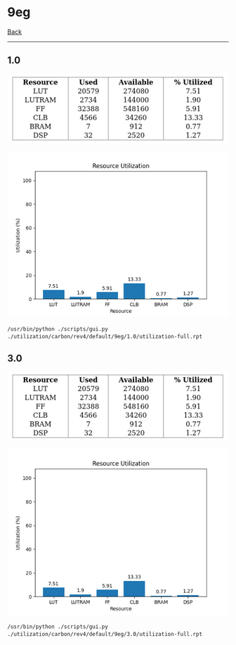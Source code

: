 # 9eg

[Back](<../rev4.md>)

---

## 1.0

<p align="center">
	<img src="../../../../../images/carbon/rev4/default/9eg/1.0/table.jpg" />
</p>

<p align="center">
	<img src="../../../../../images/carbon/rev4/default/9eg/1.0/graph.png" />
</p>

`/usr/bin/python ./scripts/gui.py ./utilization/carbon/rev4/default/9eg/1.0/utilization-full.rpt`

## 3.0

<p align="center">
	<img src="../../../../../images/carbon/rev4/default/9eg/3.0/table.jpg" />
</p>

<p align="center">
	<img src="../../../../../images/carbon/rev4/default/9eg/3.0/graph.png" />
</p>

`/usr/bin/python ./scripts/gui.py ./utilization/carbon/rev4/default/9eg/3.0/utilization-full.rpt`

